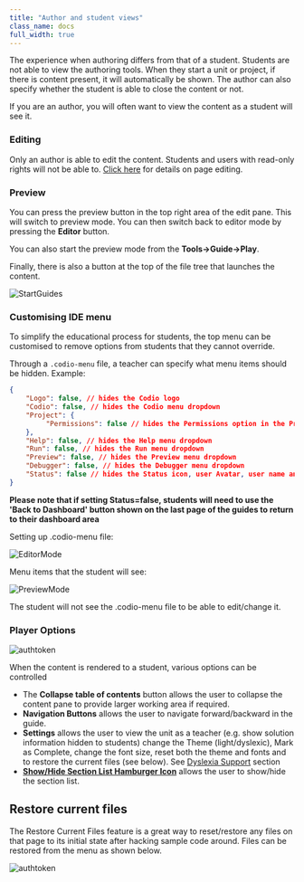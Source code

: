 ```yaml
---
title: "Author and student views"
class_name: docs
full_width: true
---
```


The experience when authoring differs from that of a student. Students are not able to view the authoring tools. When they start a unit or project, if there is content present, it will automatically be shown. The author can also specify whether the student is able to close the content or not.

If you are an author, you will often want to view the content as a student will see it. 

### Editing
Only an author is able to edit the content. Students and users with read-only rights will not be able to. [Click here](/docs/content/authoring/page-edit) for details on page editing.

### Preview
You can press the preview button in the top right area of the edit pane. This will switch to preview mode. You can then switch back to editor mode by pressing the **Editor** button.

You can also start the preview mode from the **Tools->Guide->Play**.

Finally, there is also a button at the top of the file tree that launches the content.


<img alt="StartGuides" src="/img/docs/guides/startguides.png" class="simple"/>

<a name="customisetopmenu"></a>
### Customising IDE menu
To simplify the educational process for students, the top menu can be customised to remove options from students that they cannot override.


Through a `.codio-menu` file, a teacher can specify what menu items should be hidden.
Example:

```json
{
    "Logo": false, // hides the Codio logo
	"Codio": false, // hides the Codio menu dropdown
    "Project": {
         "Permissions": false // hides the Permissions option in the Project menu dropdown
    },
    "Help": false, // hides the Help menu dropdown
    "Run": false, // hides the Run menu dropdown
    "Preview": false, // hides the Preview menu dropdown
    "Debugger": false, // hides the Debugger menu dropdown
    "Status": false // hides the Status icon, user Avatar, user name and exit button
}
```

**Please note that if setting Status=false, students will need to use the 'Back to Dashboard' button shown on the last page of the guides to return to their dashboard area**

Setting up .codio-menu file:

<img alt="EditorMode" src="/img/docs/guides/codiomenu.png" class="simple"/>

Menu items that the student will see:

<img alt="PreviewMode" src="/img/docs/guides/codiomenupreview.png" class="simple"/>

The student will not see the .codio-menu file to be able to edit/change it.

### Player Options
<img alt="authtoken" src="/img/docs/guides/playmode.png" class="simple"/>

When the content is rendered to a student, various options can be controlled

- The **Collapse table of contents**  button allows the user to collapse the content pane to provide larger working area if required.
- **Navigation Buttons** allows the user to navigate forward/backward in the guide.
- **Settings** allows the user to view the unit as a teacher (e.g. show solution information hidden to students) change the Theme (light/dyslexic), Mark as Complete, change the font size, reset both the theme and fonts and to restore the current files (see below). See [Dyslexia Support](/docs/dashboard/student/dyslexia/) section
- **[Show/Hide Section List Hamburger Icon](/docs/content/authoring/guides/collapse/)** allows the user to show/hide the section list.

## Restore current files
The Restore Current Files feature is a great way to reset/restore any files on that page to its initial state after hacking sample code around. Files can be restored from the menu as shown below.

<img alt="authtoken" src="/img/docs/guides/reset.png" class="simple"/>

